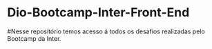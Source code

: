 # Dio-Bootcamp-Inter-Front-End
#Nesse repositório temos acesso á todos os desafios realizadas pelo Bootcamp da Inter.

